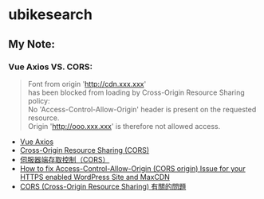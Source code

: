 # ubikesearch
## My Note:
### Vue Axios VS. CORS:
> Font from origin 'http://cdn.xxx.xxx'  
has been blocked from loading by Cross-Origin Resource Sharing policy:  
No 'Access-Control-Allow-Origin' header is present on the requested resource.  
Origin 'http://ooo.xxx.xxx' is therefore not allowed access.

 - [Vue Axios](https://ithelp.ithome.com.tw/articles/10194612)
 - [Cross-Origin Resource Sharing (CORS)](https://developer.mozilla.org/en-US/docs/Web/HTTP/CORS)
 - [伺服器端存取控制（CORS）](https://developer.mozilla.org/zh-TW/docs/Web/HTTP/Server-Side_Access_Control)
 - [How to fix Access-Control-Allow-Origin (CORS origin) Issue for your HTTPS enabled WordPress Site and MaxCDN](https://crunchify.com/how-to-fix-access-control-allow-origin-issue-for-your-https-enabled-wordpress-site-and-maxcdn/)
 - [CORS (Cross-Origin Resource Sharing) 有關的問題](https://blog.m157q.tw/posts/2016/09/07/cross-origin-resource-sharing/)


